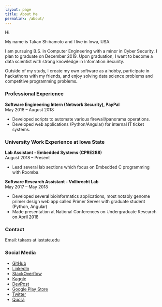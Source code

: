 ```yaml
---
layout: page
title: About Me
permalink: /about/
---
```


Hi.

My name is Takao Shibamoto and I live in Iowa, USA.

I am pursuing B.S. in Computer Engineering with a minor in Cyber Security. I plan to graduate on December 2019. Upon graduation, I want to become a data scientist with strong knowledge in Infomation Security.

Outside of my study, I create my own software as a hobby, participate in hackathons with my friends, and enjoy solving data science problems and competitive programming problems.

### Professional Experience

**Software Engineering Intern (Network Security), PayPal**<br>
May 2018 – August 2018

- Developed scripts to automate various firewall/panorama operations.
- Developed web applications (Python/Angular) for internal IT ticket systems.

### University Work Experience at Iowa State

**Lab Assistant - Embedded Systems (CPRE288)**<br>
August 2018 – Present

- Lead several lab sections which focus on Embedded C programming with Roomba.

**Software Research Assistant - Vollbrecht Lab**<br>
May 2017 – May 2018

- Developed several bioinformatics applications, most notably genome primer design web app called Primer Server with graduate student (Python, Angular)
- Made presentation at National Conferences on Undergraduate Research on April 2018


### Contact

Email: takaos at iastate.edu

### Social Media

- <a href="https://github.com/takasoft" target="_blank">GitHub</a>
- <a href="https://www.linkedin.com/in/takao-shibamoto/" target="_blank">LinkedIn</a>
- <a href="https://stackoverflow.com/users/7336605/takasoft" target="_blank">StackOverflow</a>
- <a href="https://www.kaggle.com/takaoo" target="_blank">Kaggle</a>
- <a href="https://devpost.com/takao-shibamoto" target="_blank">DevPost</a>
- <a href="https://play.google.com/store/apps/developer?id=TakaSoft&hl=en" target="_blank">Google Play Store</a>
- <a href="https://twitter.com/t7akao" target="_blank">Twitter</a>
- <a href="https://www.quora.com/profile/Takao-Shibamoto" target="_blank">Quora</a>

